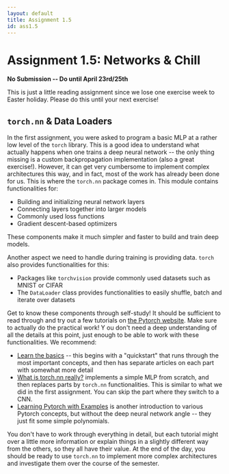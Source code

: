 ```yaml
---
layout: default
title: Assignment 1.5
id: ass1.5
---
```



# Assignment 1.5: Networks & Chill
**No Submission -- Do until April 23rd/25th**

This is just a little reading assignment since we lose one exercise week to Easter holiday.
Please do this until your next exercise!

## `torch.nn` & Data Loaders

In the first assignment, you were asked to program a basic MLP at a rather low level of the `torch` library.
This is a good idea to understand what actually happens when one trains a deep neural network
-- the only thing missing is a custom backpropagation implementation (also a great exercise!).
However, it can get very cumbersome to implement complex architectures this way, and in fact, most of the work
has already been done for us. 
This is where the `torch.nn` package comes in. 
This module contains functionalities for:

- Building and initializing neural network layers
- Connecting layers together into larger models
- Commonly used loss functions
- Gradient descent-based optimizers

These components make it much simpler and faster to build and train deep models.

Another aspect we need to handle during training is providing data. `torch` also provides functionalities for this:

- Packages like `torchvision` provide commonly used datasets such as MNIST or CIFAR
- The `DataLoader` class provides functionalities to easily shuffle, batch and iterate over datasets

Get to know these components through self-study! 
It should be sufficient to read through and try out a few tutorials on [the Pytorch website](https://pytorch.org/tutorials/). 
Make sure to actually do the practical work! Y
ou don't need a deep understanding of all the details at this point, just enough to be able to work with these 
functionalities. 
We recommend:

- [Learn the basics](https://pytorch.org/tutorials/beginner/basics/intro.html#) -- this begins with a "quickstart" that 
runs through the most important concepts, and then has separate articles on each part with somewhat more detail
- [What is torch.nn really?](https://pytorch.org/tutorials/beginner/nn_tutorial.html) implements a simple MLP from scratch,
and then replaces parts by `torch.nn` functionalities. 
This is similar to what we did in the first assignment. 
You can skip the part where they switch to a CNN.
- [Learning Pytorch with Examples](https://pytorch.org/tutorials/beginner/pytorch_with_examples.html) is another introduction
to various Pytorch concepts, but without the deep neural network angle -- they just fit some simple polynomials.

You don't have to work through everything in detail, but each tutorial might over a little more information or explain
things in a slightly different way from the others, so they all have their value. 
At the end of the day, you should be ready to use `torch.nn` to implement more complex architectures and investigate 
them over the course of the semester.
